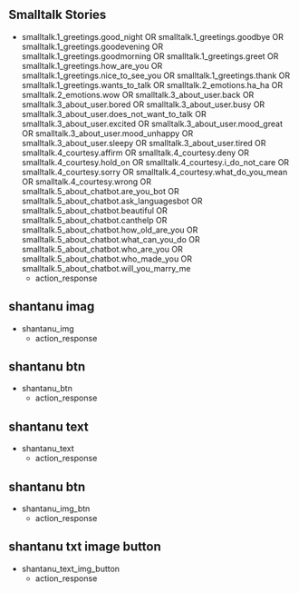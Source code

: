 ## Smalltalk Stories
* smalltalk.1_greetings.good_night OR smalltalk.1_greetings.goodbye OR smalltalk.1_greetings.goodevening OR smalltalk.1_greetings.goodmorning OR smalltalk.1_greetings.greet OR smalltalk.1_greetings.how_are_you OR smalltalk.1_greetings.nice_to_see_you OR smalltalk.1_greetings.thank OR smalltalk.1_greetings.wants_to_talk OR smalltalk.2_emotions.ha_ha OR smalltalk.2_emotions.wow OR smalltalk.3_about_user.back OR smalltalk.3_about_user.bored OR smalltalk.3_about_user.busy OR smalltalk.3_about_user.does_not_want_to_talk OR smalltalk.3_about_user.excited OR smalltalk.3_about_user.mood_great OR smalltalk.3_about_user.mood_unhappy OR smalltalk.3_about_user.sleepy OR smalltalk.3_about_user.tired OR smalltalk.4_courtesy.affirm OR smalltalk.4_courtesy.deny OR smalltalk.4_courtesy.hold_on OR smalltalk.4_courtesy.i_do_not_care OR smalltalk.4_courtesy.sorry OR smalltalk.4_courtesy.what_do_you_mean OR smalltalk.4_courtesy.wrong OR smalltalk.5_about_chatbot.are_you_bot OR smalltalk.5_about_chatbot.ask_languagesbot OR smalltalk.5_about_chatbot.beautiful OR smalltalk.5_about_chatbot.canthelp OR smalltalk.5_about_chatbot.how_old_are_you OR smalltalk.5_about_chatbot.what_can_you_do OR smalltalk.5_about_chatbot.who_are_you OR smalltalk.5_about_chatbot.who_made_you OR smalltalk.5_about_chatbot.will_you_marry_me
  - action_response


## shantanu imag
* shantanu_img
  - action_response

## shantanu btn  
* shantanu_btn
  - action_response

## shantanu text 
* shantanu_text
  - action_response 

## shantanu btn
* shantanu_img_btn
  - action_response

## shantanu txt image button 
* shantanu_text_img_button
  - action_response



